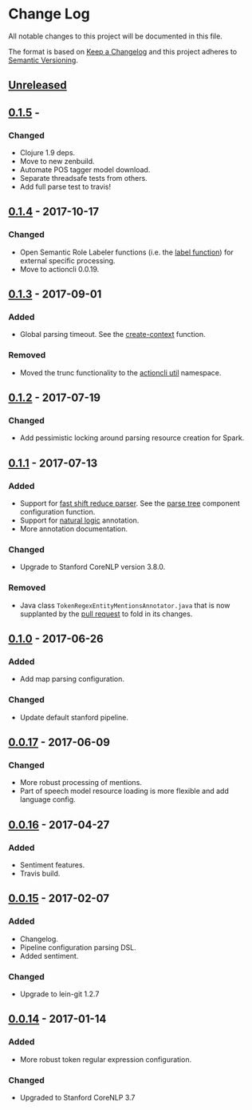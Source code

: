 # Change Log
All notable changes to this project will be documented in this file.

The format is based on [Keep a Changelog](http://keepachangelog.com/)
and this project adheres to [Semantic Versioning](http://semver.org/).


## [Unreleased]


## [0.1.5] - 
### Changed
- Clojure 1.9 deps.
- Move to new zenbuild.
- Automate POS tagger model download.
- Separate threadsafe tests from others.
- Add full parse test to travis!


## [0.1.4] - 2017-10-17
### Changed
- Open Semantic Role Labeler functions (i.e. the [label function]) for external
  specific processing.
- Move to actioncli 0.0.19.


## [0.1.3] - 2017-09-01
### Added
- Global parsing timeout.  See the [create-context] function.

### Removed
- Moved the trunc functionality to the [actioncli util] namespace.


## [0.1.2] - 2017-07-19
### Changed
- Add pessimistic locking around parsing resource creation for Spark.


## [0.1.1] - 2017-07-13
### Added
- Support for
  [fast shift reduce parser](https://nlp.stanford.edu/software/srparser.shtml).
  See the [parse tree](https://plandes.github.io/clj-nlp-parse/codox/zensols.nlparse.config.html#var-parse-tree)
  component configuration function.
- Support for
  [natural logic](https://stanfordnlp.github.io/CoreNLP/natlog.html) annotation.
- More annotation documentation.

### Changed
- Upgrade to Stanford CoreNLP version 3.8.0.

### Removed
- Java class `TokenRegexEntityMentionsAnnotator.java` that is now supplanted by
  the [pull request](https://github.com/stanfordnlp/CoreNLP/pull/323) to fold
  in its changes.


## [0.1.0] - 2017-06-26
### Added
- Add map parsing configuration.

### Changed
- Update default stanford pipeline.


## [0.0.17] - 2017-06-09
### Changed
- More robust processing of mentions.
- Part of speech model resource loading is more flexible and add language
  config.


## [0.0.16] - 2017-04-27
### Added
- Sentiment features.
- Travis build.


## [0.0.15] - 2017-02-07
### Added
- Changelog.
- Pipeline configuration parsing DSL.
- Added sentiment.

### Changed
- Upgrade to lein-git 1.2.7


## [0.0.14] - 2017-01-14
### Added
- More robust token regular expression configuration.

### Changed
- Upgraded to Stanford CoreNLP 3.7


[Unreleased]: https://github.com/plandes/clj-nlp-parse/compare/v0.1.5...HEAD
[0.1.5]: https://github.com/plandes/clj-nlp-parse/compare/v0.1.4...v0.1.5
[0.1.4]: https://github.com/plandes/clj-nlp-parse/compare/v0.1.3...v0.1.4
[0.1.3]: https://github.com/plandes/clj-nlp-parse/compare/v0.1.2...v0.1.3
[0.1.2]: https://github.com/plandes/clj-nlp-parse/compare/v0.1.1...v0.1.2
[0.1.1]: https://github.com/plandes/clj-nlp-parse/compare/v0.1.0...v0.1.1
[0.1.0]: https://github.com/plandes/clj-nlp-parse/compare/v0.0.17...v0.1.0
[0.0.17]: https://github.com/plandes/clj-nlp-parse/compare/v0.0.16...v0.0.17
[0.0.16]: https://github.com/plandes/clj-nlp-parse/compare/v0.0.15...v0.0.16
[0.0.15]: https://github.com/plandes/clj-nlp-parse/compare/v0.0.14...v0.0.15
[0.0.14]: https://github.com/plandes/clj-nlp-parse/compare/v0.0.13...v0.0.14

[create-context]: https://plandes.github.io/clj-nlp-parse/codox/zensols.nlparse.config.html#var-create-context
[actioncli util]: https://plandes.github.io/clj-actioncli/codox/zensols.actioncli.util.html
[label function]: https://plandes.github.io/clj-nlp-parse/codox/zensols.nlparse.srl.html#var-label
